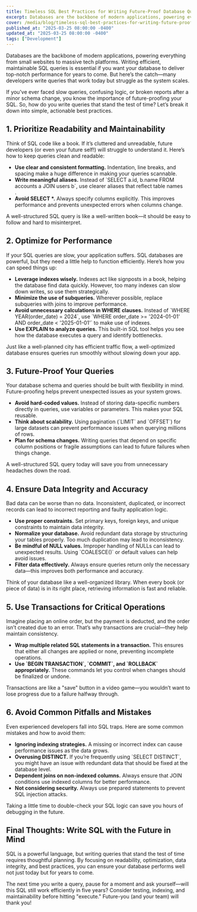 ```yaml
---
title: Timeless SQL Best Practices for Writing Future-Proof Database Queries
excerpt: Databases are the backbone of modern applications, powering everything from small websites to massive tech platforms. Writing efficient...
cover: /media/blog/timeless-sql-best-practices-for-writing-future-proof-database-queries/cover.webp
published_at: "2025-03-25 08:00:00 -0400"
updated_at: "2025-03-25 08:00:00 -0400"
tags: ["Development"]
---
```


Databases are the backbone of modern applications, powering everything from small websites to massive tech platforms. Writing efficient, maintainable SQL queries is essential if you want your database to deliver top-notch performance for years to come. But here’s the catch—many developers write queries that work today but struggle as the system scales.

If you've ever faced slow queries, confusing logic, or broken reports after a minor schema change, you know the importance of future-proofing your SQL. So, how do you write queries that stand the test of time? Let’s break it down into simple, actionable best practices.

## 1. Prioritize Readability and Maintainability

Think of SQL code like a book. If it’s cluttered and unreadable, future developers (or even your future self!) will struggle to understand it. Here’s how to keep queries clean and readable:

<ul>
<li><strong>Use clear and consistent formatting.</strong> Indentation, line breaks, and spacing make a huge difference in making your queries scannable.</li>
<li><strong>Write meaningful aliases.</strong> Instead of `SELECT a.id, b.name FROM accounts a JOIN users b`, use clearer aliases that reflect table names</li>.
<li><strong>Avoid SELECT *.</strong> Always specify columns explicitly. This improves performance and prevents unexpected errors when columns change.</li>
</ul>

A well-structured SQL query is like a well-written book—it should be easy to follow and hard to misinterpret.

## 2. Optimize for Performance

If your SQL queries are slow, your application suffers. SQL databases are powerful, but they need a little help to function efficiently. Here’s how you can speed things up:

<ul>
<li><strong>Leverage indexes wisely.</strong> Indexes act like signposts in a book, helping the database find data quickly. However, too many indexes can slow down writes, so use them strategically.</li>
<li><strong>Minimize the use of subqueries.</strong> Wherever possible, replace subqueries with joins to improve performance.</li>
<li><strong>Avoid unnecessary calculations in WHERE clauses.</strong> Instead of `WHERE YEAR(order_date) = 2024`, use `WHERE order_date >= '2024-01-01' AND order_date < '2025-01-01'` to make use of indexes.</li>
<li><strong>Use EXPLAIN to analyze queries.</strong> This built-in SQL tool helps you see how the database executes a query and identify bottlenecks.</li>
</ul>

Just like a well-planned city has efficient traffic flow, a well-optimized database ensures queries run smoothly without slowing down your app.

## 3. Future-Proof Your Queries

Your database schema and queries should be built with flexibility in mind. Future-proofing helps prevent unexpected issues as your system grows.

<ul>
<li><strong>Avoid hard-coded values.</strong> Instead of storing data-specific numbers directly in queries, use variables or parameters. This makes your SQL reusable.</li>
<li><strong>Think about scalability.</strong> Using pagination (`LIMIT` and `OFFSET`) for large datasets can prevent performance issues when querying millions of rows.</li>
<li><strong>Plan for schema changes.</strong> Writing queries that depend on specific column positions or fragile assumptions can lead to future failures when things change.</li>
</ul>

A well-structured SQL query today will save you from unnecessary headaches down the road.

## 4. Ensure Data Integrity and Accuracy

Bad data can be worse than no data. Inconsistent, duplicated, or incorrect records can lead to incorrect reporting and faulty application logic.

<ul>
<li><strong>Use proper constraints.</strong> Set primary keys, foreign keys, and unique constraints to maintain data integrity.</li>
<li><strong>Normalize your database.</strong> Avoid redundant data storage by structuring your tables properly. Too much duplication may lead to inconsistency.</li>
<li><strong>Be mindful of NULL values.</strong> Improper handling of NULLs can lead to unexpected results. Using `COALESCE()` or default values can help avoid issues.</li>
<li><strong>Filter data effectively.</strong> Always ensure queries return only the necessary data—this improves both performance and accuracy.</li>
</ul>

Think of your database like a well-organized library. When every book (or piece of data) is in its right place, retrieving information is fast and reliable.

## 5. Use Transactions for Critical Operations

Imagine placing an online order, but the payment is deducted, and the order isn’t created due to an error. That’s why transactions are crucial—they help maintain consistency.

<ul>
<li><strong>Wrap multiple related SQL statements in a transaction.</strong> This ensures that either all changes are applied or none, preventing incomplete operations.</li>
<li><strong>Use `BEGIN TRANSACTION`, `COMMIT`, and `ROLLBACK` appropriately.</strong> These commands let you control when changes should be finalized or undone.</li>
</ul>

Transactions are like a "save" button in a video game—you wouldn’t want to lose progress due to a failure halfway through.

## 6. Avoid Common Pitfalls and Mistakes

Even experienced developers fall into SQL traps. Here are some common mistakes and how to avoid them:

<ul>
<li><strong>Ignoring indexing strategies.</strong> A missing or incorrect index can cause performance issues as the data grows.</li>
<li><strong>Overusing DISTINCT.</strong> If you’re frequently using `SELECT DISTINCT`, you might have an issue with redundant data that should be fixed at the database level.</li>
<li><strong>Dependent joins on non-indexed columns.</strong> Always ensure that JOIN conditions use indexed columns for better performance.</li>
<li><strong>Not considering security.</strong> Always use prepared statements to prevent SQL injection attacks.</li>
</ul>

Taking a little time to double-check your SQL logic can save you hours of debugging in the future.

## Final Thoughts: Write SQL with the Future in Mind

SQL is a powerful language, but writing queries that stand the test of time requires thoughtful planning. By focusing on readability, optimization, data integrity, and best practices, you can ensure your database performs well not just today but for years to come.

The next time you write a query, pause for a moment and ask yourself—will this SQL still work efficiently in five years? Consider testing, indexing, and maintainability before hitting "execute." Future-you (and your team) will thank you!
